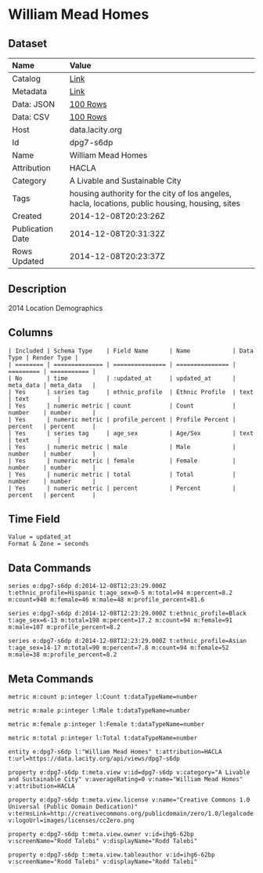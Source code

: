 # William Mead Homes

## Dataset

| Name | Value |
| :--- | :---- |
| Catalog | [Link](https://catalog.data.gov/dataset/william-mead-homes) |
| Metadata | [Link](https://data.lacity.org/api/views/dpg7-s6dp) |
| Data: JSON | [100 Rows](https://data.lacity.org/api/views/dpg7-s6dp/rows.json?max_rows=100) |
| Data: CSV | [100 Rows](https://data.lacity.org/api/views/dpg7-s6dp/rows.csv?max_rows=100) |
| Host | data.lacity.org |
| Id | dpg7-s6dp |
| Name | William Mead Homes |
| Attribution | HACLA |
| Category | A Livable and Sustainable City |
| Tags | housing authority for the city of los angeles, hacla, locations, public housing, housing, sites |
| Created | 2014-12-08T20:23:26Z |
| Publication Date | 2014-12-08T20:31:32Z |
| Rows Updated | 2014-12-08T20:23:37Z |

## Description

2014 Location Demographics

## Columns

```ls
| Included | Schema Type    | Field Name      | Name            | Data Type | Render Type |
| ======== | ============== | =============== | =============== | ========= | =========== |
| No       | time           | :updated_at     | updated_at      | meta_data | meta_data   |
| Yes      | series tag     | ethnic_profile  | Ethnic Profile  | text      | text        |
| Yes      | numeric metric | count           | Count           | number    | number      |
| Yes      | numeric metric | profile_percent | Profile Percent | percent   | percent     |
| Yes      | series tag     | age_sex         | Age/Sex         | text      | text        |
| Yes      | numeric metric | male            | Male            | number    | number      |
| Yes      | numeric metric | female          | Female          | number    | number      |
| Yes      | numeric metric | total           | Total           | number    | number      |
| Yes      | numeric metric | percent         | Percent         | percent   | percent     |
```

## Time Field

```ls
Value = updated_at
Format & Zone = seconds
```

## Data Commands

```ls
series e:dpg7-s6dp d:2014-12-08T12:23:29.000Z t:ethnic_profile=Hispanic t:age_sex=0-5 m:total=94 m:percent=8.2 m:count=940 m:female=46 m:male=48 m:profile_percent=81.6

series e:dpg7-s6dp d:2014-12-08T12:23:29.000Z t:ethnic_profile=Black t:age_sex=6-13 m:total=198 m:percent=17.2 m:count=94 m:female=91 m:male=107 m:profile_percent=8.2

series e:dpg7-s6dp d:2014-12-08T12:23:29.000Z t:ethnic_profile=Asian t:age_sex=14-17 m:total=90 m:percent=7.8 m:count=94 m:female=52 m:male=38 m:profile_percent=8.2
```

## Meta Commands

```ls
metric m:count p:integer l:Count t:dataTypeName=number

metric m:male p:integer l:Male t:dataTypeName=number

metric m:female p:integer l:Female t:dataTypeName=number

metric m:total p:integer l:Total t:dataTypeName=number

entity e:dpg7-s6dp l:"William Mead Homes" t:attribution=HACLA t:url=https://data.lacity.org/api/views/dpg7-s6dp

property e:dpg7-s6dp t:meta.view v:id=dpg7-s6dp v:category="A Livable and Sustainable City" v:averageRating=0 v:name="William Mead Homes" v:attribution=HACLA

property e:dpg7-s6dp t:meta.view.license v:name="Creative Commons 1.0 Universal (Public Domain Dedication)" v:termsLink=http://creativecommons.org/publicdomain/zero/1.0/legalcode v:logoUrl=images/licenses/ccZero.png

property e:dpg7-s6dp t:meta.view.owner v:id=ihg6-62bp v:screenName="Rodd Talebi" v:displayName="Rodd Talebi"

property e:dpg7-s6dp t:meta.view.tableauthor v:id=ihg6-62bp v:screenName="Rodd Talebi" v:displayName="Rodd Talebi"
```